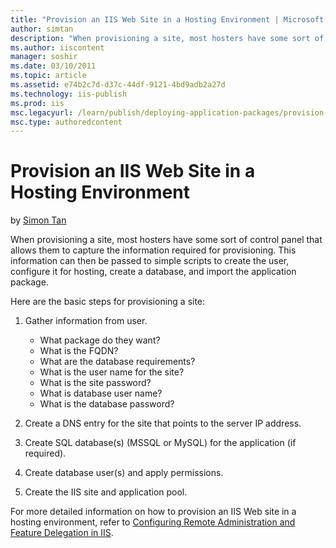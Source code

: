 ```yaml
---
title: "Provision an IIS Web Site in a Hosting Environment | Microsoft Docs"
author: simtan
description: "When provisioning a site, most hosters have some sort of control panel that allows them to capture the information required for provisioning. This informatio..."
ms.author: iiscontent
manager: soshir
ms.date: 03/10/2011
ms.topic: article
ms.assetid: e74b2c7d-d37c-44df-9121-4bd9adb2a27d
ms.technology: iis-publish
ms.prod: iis
msc.legacyurl: /learn/publish/deploying-application-packages/provision-an-iis-web-site-in-a-hosting-environment
msc.type: authoredcontent
---
```

Provision an IIS Web Site in a Hosting Environment
====================
by [Simon Tan](https://github.com/simtan)

When provisioning a site, most hosters have some sort of control panel that allows them to capture the information required for provisioning. This information can then be passed to simple scripts to create the user, configure it for hosting, create a database, and import the application package.

Here are the basic steps for provisioning a site:

1. Gather information from user. 

    - What package do they want?
    - What is the FQDN?
    - What are the database requirements?
    - What is the user name for the site?
    - What is the site password?
    - What is database user name?
    - What is the database password?
2. Create a DNS entry for the site that points to the server IP address.
3. Create SQL database(s) (MSSQL or MySQL) for the application (if required).
4. Create database user(s) and apply permissions.
5. Create the IIS site and application pool.

For more detailed information on how to provision an IIS Web site in a hosting environment, refer to [Configuring Remote Administration and Feature Delegation in IIS](../../manage/remote-administration/configuring-remote-administration-and-feature-delegation-in-iis-7.md).